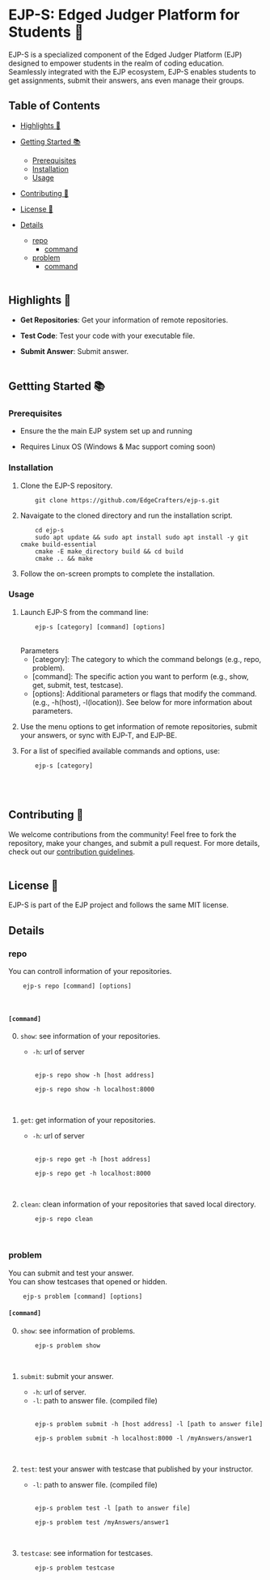 # EJP-S: Edged Judger Platform for Students 🌱
EJP-S is a specialized component of the Edged Judger Platform (EJP) designed to empower students in the realm of coding education. Seamlessly integrated with the EJP ecosystem, EJP-S enables students to get assignments, submit their answers, ans even manage their groups.

## Table of Contents

- [Highlights 🌟](#Highlights-)

- [Getting Started 📚](#Gettting-started-)
    - [Prerequisites](#Prerequisites)
    - [Installation](#Installation)
    - [Usage](#Usage)

- [Contributing 🤝](#Contributing-)

- [License 📄](#License-)

- [Details](#Details)
    - [repo](#repo)
        - [command](#command)
    - [problem](#problem)
        - [command](#command-1) <br/><br/>


## Highlights 🌟

- **Get Repositories**: Get your information of remote repositories.

- **Test Code**: Test your code with your executable file.

- **Submit Answer**: Submit answer. <br/><br/>

## Gettting Started 📚

### Prerequisites

- Ensure the the main EJP system set up and running

- Requires Linux OS (Windows & Mac support coming soon)

### Installation 

1. Clone the EJP-S repository.
    ```
        git clone https://github.com/EdgeCrafters/ejp-s.git
    ```

2. Navaigate to the cloned directory and run the installation script.
    ```
        cd ejp-s
        sudo apt update && sudo apt install sudo apt install -y git cmake build-essential
        cmake -E make_directory build && cd build
        cmake .. && make
    ```

3. Follow the on-screen prompts to complete the installation.

### Usage

1. Launch EJP-S from the command line:
    ```
        ejp-s [category] [command] [options]
    ```
    <br/>
    Parameters

    - [category]: The category to which the command belongs (e.g., repo, problem).
    - [command]: The specific action you want to perform (e.g., show, get, submit, test, testcase).
    - [options]: Additional parameters or flags that modify the command. (e.g., -h(host), -l(location)). See below for more information about parameters.

2. Use the menu options to get information of remote repositories, submit your answers, or sync with EJP-T, and EJP-BE.

3. For a list of specified available commands and options, use:
    ```
        ejp-s [category]
    ```
<br/><br/>

## Contributing 🤝

We welcome contributions from the community! Feel free to fork the repository, make your changes, and submit a pull request. For more details, check out our [contribution guidelines](#).
<br/><br/>

## License 📄

EJP-S is part of the EJP project and follows the same MIT license.

## Details

### repo

You can controll information of your repositories.
    
```
    ejp-s repo [command] [options]
```
<br/>

#### ```[command]```

0. ```show```: see information of your repositories.<br/>

    - ```-h```: url of server
    <br/>

    ```
        ejp-s repo show -h [host address]
    ```

    ```
        ejp-s repo show -h localhost:8000
    ```
<br/>

1. ```get```: get information of your repositories. <br/>

    - ```-h```: url of server
    <br/>

    ```
        ejp-s repo get -h [host address]
    ```

    ```
        ejp-s repo get -h localhost:8000
    ```
<br/>

2. ```clean```: clean information of your repositories that saved local directory. <br/>

    ```
        ejp-s repo clean
    ```
<br/>

### problem

You can submit and test your answer.<br/>
You can show testcases that opened or hidden.

```
    ejp-s problem [command] [options]
```

#### ```[command]```

0. ```show```: see information of problems. <br/>

    ```
        ejp-s problem show
    ```
<br/>

1. ```submit```: submit your answer. <br/>

    - ```-h```: url of server.
    - ```-l```: path to answer file. (compiled file)
    <br/>

    ```
        ejp-s problem submit -h [host address] -l [path to answer file]
    ```

    ```
        ejp-s problem submit -h localhost:8000 -l /myAnswers/answer1
    ```
<br/>

2. ```test```: test your answer with testcase that published by your instructor. <br/>

    - ```-l```: path to answer file. (compiled file)
    <br/>

    ```
        ejp-s problem test -l [path to answer file]
    ```

    ```
        ejp-s problem test /myAnswers/answer1
    ```
<br/>

3. ```testcase```: see information for testcases. <br/>

    ```
        ejp-s problem testcase
    ``` 
<br>
